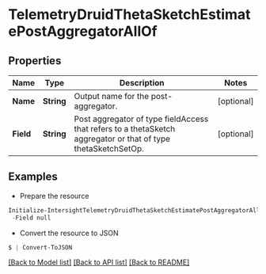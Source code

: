 # TelemetryDruidThetaSketchEstimatePostAggregatorAllOf
## Properties

Name | Type | Description | Notes
------------ | ------------- | ------------- | -------------
**Name** | **String** | Output name for the post-aggregator. | [optional] 
**Field** | **String** | Post aggregator of type fieldAccess that refers to a thetaSketch aggregator or that of type thetaSketchSetOp. | [optional] 

## Examples

- Prepare the resource
```powershell
Initialize-IntersightTelemetryDruidThetaSketchEstimatePostAggregatorAllOf  -Name null `
 -Field null
```

- Convert the resource to JSON
```powershell
$ | Convert-ToJSON
```

[[Back to Model list]](../README.md#documentation-for-models) [[Back to API list]](../README.md#documentation-for-api-endpoints) [[Back to README]](../README.md)

